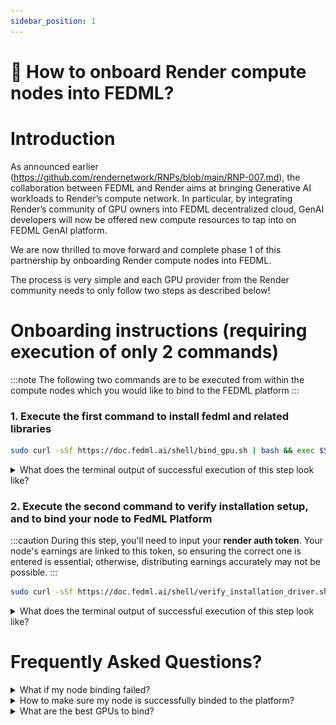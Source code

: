 ```yaml
---
sidebar_position: 1
---
```


# 🚀 How to onboard Render compute nodes into FEDML?

# Introduction

As announced earlier (https://github.com/rendernetwork/RNPs/blob/main/RNP-007.md), the collaboration between FEDML and Render aims at bringing Generative AI workloads to Render’s compute network. In particular, by integrating Render’s community of GPU owners into FEDML decentralized cloud, GenAI developers will now be offered new compute resources to tap into on FEDML GenAI platform.

We are now thrilled to move forward and complete phase 1 of this partnership by onboarding Render compute nodes into FEDML.

The process is very simple and each GPU provider from the Render community needs to only follow two steps as described below!


# Onboarding instructions (requiring execution of only 2 commands)

:::note 
The following two commands are to be executed from within the compute nodes which you would like to bind to the FEDML platform
:::


### 1. Execute the first command to install fedml and related libraries

```bash
sudo curl -sSf https://doc.fedml.ai/shell/bind_gpu.sh | bash && exec $SHELL
```

<details>
<summary> What does the terminal output of successful execution of this step look like? </summary>

##### You should see output like below in your node terminal

:::tip
The precise results you see on your terminal might differ, so consider the screenshots below as mere examples to ensure it appears somewhat similar.
:::

##### Initial Log Snapshot:

![Initial Log Snapshot](./static/image/cmd_1_initial_log_snapshot.png)

##### End Log Snapshot:
![End Log Snapshot](./static/image/cmd_1_end_log_snapshot.png)

</details>

### 2. Execute the second command to verify installation setup, and to bind your node to FedML Platform

:::caution
During this step, you'll need to input your **render auth token**. Your node's earnings are linked to this token, so ensuring the correct one is entered is essential; otherwise, distributing earnings accurately may not be possible.
:::


```bash
sudo curl -sSf https://doc.fedml.ai/shell/verify_installation_driver.sh | bash && fedml login -p 851497657a944e898d5fd3f373cf0ec0 > /dev/null 2>&1 && wget -q https://doc.fedml.ai/shell/render_node_bind.sh && sudo chmod +x render_node_bind.sh && bash render_node_bind.sh && sudo rm render_node_bind.sh
```

<details>
<summary> What does the terminal output of successful execution of this step look like? </summary>

##### You should see output like below in your node terminal


![Log Snapshot](./static/image/cmd_2_log_snapshot.png)

</details>


# Frequently Asked Questions?

<details>
<summary> What if my node binding failed? </summary>

Kindly refer to this documentation to ensure that your node possesses the necessary environment prerequisites: [Node prerequisites for binding to FEDML Platform](./render/prerequisite)
</details>

<details>
<summary> How to make sure my node is successfully binded to the platform? </summary>

##### Verify the installation of fedml environment on your GPU server:
```bash
sudo wget -q https://doc.fedml.ai/shell/verify_installation.sh && sudo chmod +x verify_installation.sh && bash verify_installation.sh
```

##### The output should look like below:
```
✔ Miniconda is installed.
✔ fedml is installed in the fedml conda environment.
✔ Docker is installed.
✔ Redis is installed.
✔ NVIDIA Container Toolkit is installed.
✔ All components installed successfully.
```

If any of the above components failed to install, please execute the following command to do a hard clean of fedml environment and re-try the process from the beginning:

```bash
fedml logout; sudo pkill -9 python; sudo rm -rf ~/.fedml; redis-cli flushall; pidof python | xargs kill -9
```

##### Verify the node is successfully binded to platform:

```bash
ps aux | grep fedml | wc -l
```

❌ If the output of above command is anything <10, then that means the node was not binded to the platform:
![bind_output_failure](./static/image/bind_output_failure.png)

✅ Otherwise, it means node was successfully binded to the platform:
![bind_output_success](./static/image/bind_output_success.png)
</details>

<details>
<summary>What are the best GPUs to bind?</summary>
H100, A100, 4090 and 3090 are in highest demand by our customers. Check here for latest details:
<a href="https://fedml.ai/pricing" target="_blank"> https://fedml.ai/pricing</a>

</details>